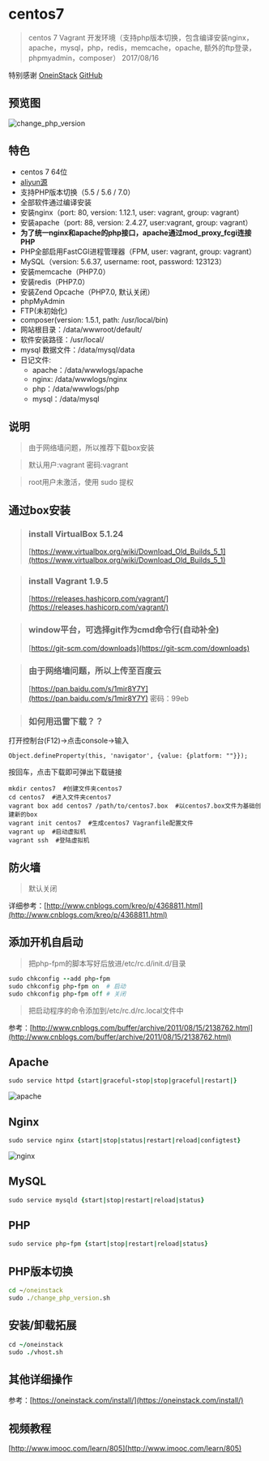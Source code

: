 # centos7
>centos 7 Vagrant 开发环境（支持php版本切换，包含编译安装nginx，apache，mysql，php，redis，memcache，opache, 额外的ftp登录，phpmyadmin，composer） 2017/08/16

特别感谢 [OneinStack](https://oneinstack.com) [GitHub](https://github.com/lj2007331/oneinstack)

## 预览图
![change_php_version](https://raw.githubusercontent.com/wiki/Hzhihua/vagrant-centos7/change-php-version.png)

## 特色
- centos 7 64位
- [aliyun源](https://mirrors.aliyun.com/repo)
- 支持PHP版本切换（5.5 / 5.6 / 7.0）
- 全部软件通过编译安装
- 安装nginx（port: 80, version: 1.12.1, user: vagrant, group: vagrant）
- 安装apache（port: 88, version: 2.4.27, user:vagrant, group: vagrant）
- **为了统一nginx和apache的php接口，apache通过mod_proxy_fcgi连接PHP**
- PHP全部启用FastCGI进程管理器（FPM, user: vagrant, group: vagrant）
- MySQL（version: 5.6.37, username: root, password: 123123）
- 安装memcache（PHP7.0）
- 安装redis（PHP7.0）
- 安装Zend Opcache（PHP7.0, 默认关闭）
- phpMyAdmin
- FTP(未初始化)
- composer(version: 1.5.1, path: /usr/local/bin)
- 网站根目录：/data/wwwroot/default/
- 软件安装路径：/usr/local/
- mysql 数据文件：/data/mysql/data
- 日记文件:
    - apache：/data/wwwlogs/apache
    - nginx: /data/wwwlogs/nginx
    - php：/data/wwwlogs/php
    - mysql：/data/mysql

## 说明

> 由于网络墙问题，所以推荐下载box安装 
 
> 默认用户:vagrant 密码:vagrant

> root用户未激活，使用 sudo 提权

## 通过box安装
> ### install VirtualBox 5.1.24
> [https://www.virtualbox.org/wiki/Download_Old_Builds_5_1](https://www.virtualbox.org/wiki/Download_Old_Builds_5_1)

> ### install Vagrant 1.9.5
> [https://releases.hashicorp.com/vagrant/](https://releases.hashicorp.com/vagrant/)

> ### window平台，可选择git作为cmd命令行(自动补全)
> [https://git-scm.com/downloads](https://git-scm.com/downloads)

> ### 由于网络墙问题，所以上传至百度云  
> [https://pan.baidu.com/s/1mir8Y7Y](https://pan.baidu.com/s/1mir8Y7Y)  密码：99eb


> ### 如何用迅雷下载？？

打开控制台(F12)->点击console->输入
```angularjs
Object.defineProperty(this, 'navigator', {value: {platform: ""}});
```
按回车，点击下载即可弹出下载链接

```angularjs
mkdir centos7  #创建文件夹centos7
cd centos7  #进入文件夹centos7
vagrant box add centos7 /path/to/centos7.box  #以centos7.box文件为基础创建新的box
vagrant init centos7  #生成centos7 Vagranfile配置文件
vagrant up  #启动虚拟机
vagrant ssh  #登陆虚拟机
```

## 防火墙
> 默认关闭

详细参考：[http://www.cnblogs.com/kreo/p/4368811.html](http://www.cnblogs.com/kreo/p/4368811.html)

## 添加开机自启动
> 把php-fpm的脚本写好后放进/etc/rc.d/init.d/目录
```coffeescript
sudo chkconfig --add php-fpm
sudo chkconfig php-fpm on  # 启动
sudo chkconfig php-fpm off # 关闭
```

> 把启动程序的命令添加到/etc/rc.d/rc.local文件中

参考：[http://www.cnblogs.com/buffer/archive/2011/08/15/2138762.html](http://www.cnblogs.com/buffer/archive/2011/08/15/2138762.html)

## Apache
```coffeescript
sudo service httpd {start|graceful-stop|stop|graceful|restart|}
```
![apache](https://raw.githubusercontent.com/wiki/Hzhihua/vagrant-centos7/apache-curl.png)

## Nginx
```coffeescript
sudo service nginx {start|stop|status|restart|reload|configtest}
```
![nginx](https://raw.githubusercontent.com/wiki/Hzhihua/vagrant-centos7/nginx-curl.png)

## MySQL
```coffeescript
sudo service mysqld {start|stop|restart|reload|status}
```

## PHP
```coffeescript
sudo service php-fpm {start|stop|restart|reload|status}
```

## PHP版本切换
```cmd
cd ~/oneinstack
sudo ./change_php_version.sh
```
## 安装/卸载拓展
```coffeescript
cd ~/oneinstack
sudo ./vhost.sh
```

## 其他详细操作
参考：[https://oneinstack.com/install/](https://oneinstack.com/install/)

## 视频教程
[http://www.imooc.com/learn/805](http://www.imooc.com/learn/805)
